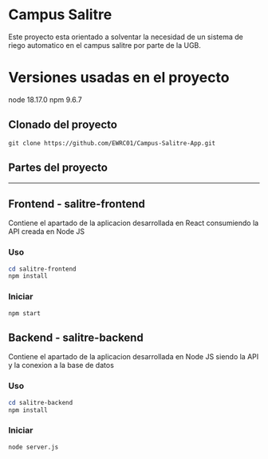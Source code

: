 ﻿# Campus Salitre

Este proyecto esta orientado a solventar la necesidad de un sistema de riego automatico en el campus salitre por parte de la UGB.

# Versiones usadas en el proyecto
node 18.17.0
npm  9.6.7

## Clonado del proyecto

```git
git clone https://github.com/EWRC01/Campus-Salitre-App.git
```

## Partes del proyecto

---

## Frontend - salitre-frontend

Contiene el apartado de la aplicacion desarrollada en React consumiendo la API creada en Node JS

### Uso

```powershell
cd salitre-frontend
npm install
```

### Iniciar

```
npm start
```

## Backend - salitre-backend

Contiene el apartado de la aplicacion desarrollada en Node JS siendo la API y la conexion a la base de datos

### Uso

```powershell
cd salitre-backend
npm install
```

### Iniciar

```
node server.js
```


